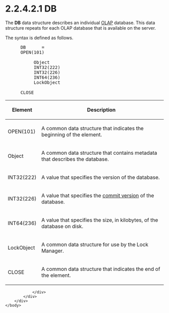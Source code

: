 <html dir="LTR" xmlns:mshelp="http://msdn.microsoft.com/mshelp" xmlns:ddue="http://ddue.schemas.microsoft.com/authoring/2003/5" xmlns:xlink="http://www.w3.org/1999/xlink" xmlns:tool="http://www.microsoft.com/tooltip">
    <head>
        <meta http-equiv="Content-Type" content="text/html; CHARSET=utf-8"></meta>
        <meta name="save" content="history"></meta>
        <title>2.2.4.2.1 DB</title>
        <xml>
            <mshelp:toctitle title="2.2.4.2.1 DB"></mshelp:toctitle>
            <mshelp:rltitle title="[MS-SSAS8]: DB"></mshelp:rltitle>
            <mshelp:keyword index="A" term="9821ba3b-56d7-47c0-ab57-1e94f3209cb8"></mshelp:keyword>
            <mshelp:attr name="DCSext.ContentType" value="open specification"></mshelp:attr>
            <mshelp:attr name="AssetID" value="9821ba3b-56d7-47c0-ab57-1e94f3209cb8"></mshelp:attr>
            <mshelp:attr name="TopicType" value="kbRef"></mshelp:attr>
            <mshelp:attr name="DCSext.Title" value="[MS-SSAS8]: DB" />
        </xml>
    </head>
    <body>
        <div id="header">
            <h1 class="heading">2.2.4.2.1 DB</h1>
        </div>
        <div id="mainSection">
            <div id="mainBody">
                <div id="allHistory" class="saveHistory"></div>
                <div id="sectionSection0" class="section" name="collapseableSection">
                    

<p>The <b>DB</b> data structure describes an individual <a href="c527450b-f5bd-424b-8c98-ba6365288f35.html#gt_055c223a-52f1-4d41-b95b-d7c60eaa388f">OLAP</a> database. This data
structure repeats for each OLAP database that is available on the server.</p>

<p>The syntax is defined as follows.           </p>

<dl>
<dd>
<div><pre> DB      =       
 OPEN(101)
            
      Object
      INT32(222)
      INT32(226)
      INT64(236)
      LockObject
            
 CLOSE
</pre></div>
</dd></dl>

<table>
 <thead>
  <tr>
   <th>
   <p>Element</p>
   </th>
   <th>
   <p>Description</p>
   </th>
  </tr>
 </thead>
 <tr>
  <td>
  <p>OPEN(101)</p>
  </td>
  <td>
  <p>A common data structure that indicates the beginning
  of the element.</p>
  </td>
 </tr>
 <tr>
  <td>
  <p>Object</p>
  </td>
  <td>
  <p>A common data structure that contains metadata that
  describes the database.</p>
  </td>
 </tr>
 <tr>
  <td>
  <p>INT32(222)</p>
  </td>
  <td>
  <p>A value that specifies the version of the database.</p>
  </td>
 </tr>
 <tr>
  <td>
  <p>INT32(226)</p>
  </td>
  <td>
  <p>A value that specifies the <a href="c527450b-f5bd-424b-8c98-ba6365288f35.html#gt_ae85ba75-ca24-4b96-8af9-a7856d151137">commit version</a> of the
  database.</p>
  </td>
 </tr>
 <tr>
  <td>
  <p>INT64(236)</p>
  </td>
  <td>
  <p>A value that specifies the size, in kilobytes, of the
  database on disk.</p>
  </td>
 </tr>
 <tr>
  <td>
  <p>LockObject</p>
  </td>
  <td>
  <p>A common data structure for use by the Lock Manager.</p>
  </td>
 </tr>
 <tr>
  <td>
  <p>CLOSE</p>
  </td>
  <td>
  <p>A common data structure that indicates the end of the
  element.</p>
  </td>
 </tr>
</table>

<p> </p>


                </div>
            </div>
        </div>
    </body>
</html>